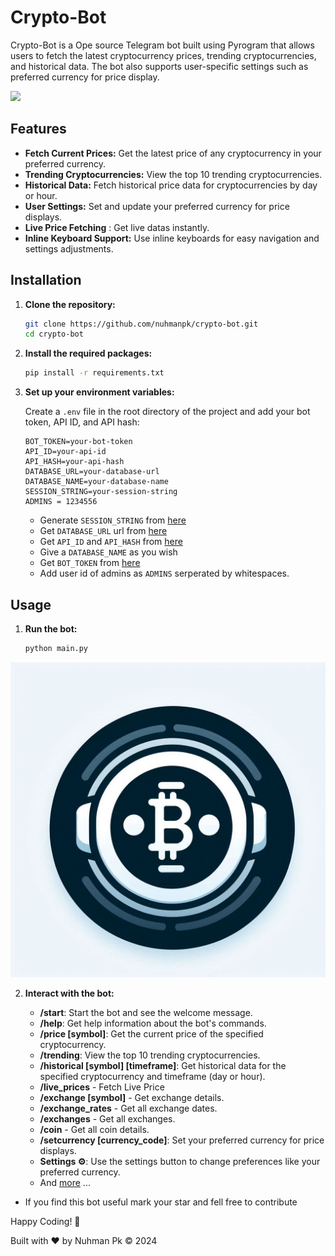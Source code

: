 # Crypto-Bot

Crypto-Bot is a Ope source Telegram bot built using Pyrogram that allows users to fetch the latest cryptocurrency prices, trending cryptocurrencies, and historical data. The bot also supports user-specific settings such as preferred currency for price display.

<img src='./assets//demo.gif' max-width=20px max-height=20px>

## Features

- **Fetch Current Prices:** Get the latest price of any cryptocurrency in your preferred currency.
- **Trending Cryptocurrencies:** View the top 10 trending cryptocurrencies.
- **Historical Data:** Fetch historical price data for cryptocurrencies by day or hour.
- **User Settings:** Set and update your preferred currency for price displays.
- **Live Price Fetching** : Get live datas instantly.
- **Inline Keyboard Support:** Use inline keyboards for easy navigation and settings adjustments.

## Installation

1. **Clone the repository:**

    ```bash
    git clone https://github.com/nuhmanpk/crypto-bot.git
    cd crypto-bot
    ```

2. **Install the required packages:**

    ```bash
    pip install -r requirements.txt
    ```

3. **Set up your environment variables:**

    Create a `.env` file in the root directory of the project and add your bot token, API ID, and API hash:

    ```env
    BOT_TOKEN=your-bot-token
    API_ID=your-api-id
    API_HASH=your-api-hash
    DATABASE_URL=your-database-url
    DATABASE_NAME=your-database-name
    SESSION_STRING=your-session-string
    ADMINS = 1234556
    ```
    - Generate `SESSION_STRING` from [here](https://gist.github.com/nuhmanpk/5b2b29fcecd479754c599c36c0961363)
    - Get `DATABASE_URL` url from [here](https://mongodb.com)
    - Get `API_ID` and `API_HASH` from [here](https://api.telegram.org)
    - Give a `DATABASE_NAME` as you wish
    - Get `BOT_TOKEN` from [here](https://t.me/botfather)
    - Add user id of admins as `ADMINS` serperated by whitespaces.

## Usage

1. **Run the bot:**

    ```bash
    python main.py
    ```

<img src='./assets/logo.jpeg' max-width=25px max-height=25px/>

2. **Interact with the bot:**

    - **/start**: Start the bot and see the welcome message.
    - **/help**: Get help information about the bot's commands.
    - **/price [symbol]**: Get the current price of the specified cryptocurrency.
    - **/trending**: View the top 10 trending cryptocurrencies.
    - **/historical [symbol] [timeframe]**: Get historical data for the specified cryptocurrency and timeframe (day or hour).
    - **/live_prices** - Fetch Live Price
    - **/exchange [symbol]** - Get exchange details.
    - **/exchange_rates** -  Get all exchange dates.
    - **/exchanges** -  Get all exchanges.
    - **/coin** -  Get all coin details.
    - **/setcurrency [currency_code]**: Set your preferred currency for price displays.
    - **Settings ⚙️**: Use the settings button to change preferences like your preferred currency.
    - And [more](https://t.me/bughunterbots) ...

- If you find this bot useful mark your star and fell free to contribute

Happy Coding! 🚀

Built with ❤️ by Nuhman Pk © 2024
